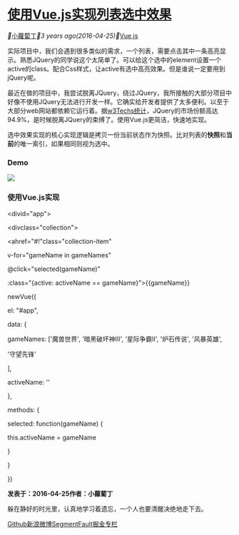 # [使用Vue.js实现列表选中效果](http://xlbd.me/vue-js-selected-highlight/)

__[小蘿蔔丁](http://xlbd.me/author/xiaoluoboding/)__3 years ago(2016-04-25)__[Vue.js](http://xlbd.me/tag/vue/)

实际项目中，我们会遇到很多类似的需求，一个列表，需要点击其中一条高亮显示。熟悉JQuery的同学说这个太简单了。可以给这个选中的element设置一个active的class。配合Css样式，让active有选中高亮效果。但是谁说一定要用到jQuery呢。

最近在做的项目中，我尝试脱离JQuery，绕过JQuery，我所接触的大部分项目中好像不使用JQuery无法进行开发一样。它确实给开发者提供了太多便利。以至于大部分web网站都依赖它运行着。据[w3Techs统计](http://w3techs.com/technologies/details/js-jquery/all/all)，JQuery的市场份额高达94.9%，是时候脱离JQuery的束缚了。使用Vue.js更简洁，快速地实现。

选中效果实现的核心实现逻辑是拷贝一份当前状态作为快照。比对列表的**快照**和**当前**的唯一索引，如果相同则视为选中。

### **Demo**

[![](https://www.notion.so%E4%BD%BF%E7%94%A8Vue.js%E5%AE%9E%E7%8E%B0%E5%88%97%E8%A1%A8%E9%80%89%E4%B8%AD%E6%95%88%E6%9E%9C.resources/selected-highlight.gif)](https://www.notion.so%E4%BD%BF%E7%94%A8Vue.js%E5%AE%9E%E7%8E%B0%E5%88%97%E8%A1%A8%E9%80%89%E4%B8%AD%E6%95%88%E6%9E%9C.resources/selected-highlight.gif)

### **使用Vue.js实现**

<divid="app">

<divclass="collection">

<ahref="#!"class="collection-item"

v-for="gameName in gameNames"

@click="selected(gameName)"

:class="{active: activeName == gameName}">{{gameName}}</a>

</div>

</div>

newVue({

el: "\#app",

data: {

gameNames: ['魔兽世界', '暗黑破坏神Ⅲ', '星际争霸Ⅱ', '炉石传说', '风暴英雄',

'守望先锋'

],

activeName: ''

},

methods: {

selected: function(gameName) {

this.activeName = gameName

}

}

})

**发表于：****2016-04-25****作者：小蘿蔔丁**

躲在静好的时光里，认真地学习着遗忘，一个人也要清醒决绝地走下去。

[Github](https://github.com/xiaoluoboding)[新浪微博](http://weibo.com/17064042)[SegmentFault](https://segmentfault.com/u/xlbd)[掘金专栏](https://juejin.im/user/5624b5fa60b296e5979b7284/posts)